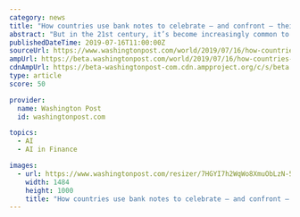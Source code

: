 ```yaml
---
category: news
title: "How countries use bank notes to celebrate — and confront — their own history"
abstract: "But in the 21st century, it’s become increasingly common to use bank-notes to celebrate a nation’s history ... now remembered as a founding father of computer science and artificial intelligence, on the nation’s new 50-pound bill."
publishedDateTime: 2019-07-16T11:00:00Z
sourceUrl: https://www.washingtonpost.com/world/2019/07/16/how-countries-use-bank-notes-celebrate-confront-their-own-history/
ampUrl: https://beta.washingtonpost.com/world/2019/07/16/how-countries-use-bank-notes-celebrate-confront-their-own-history/?outputType=amp
cdnAmpUrl: https://beta-washingtonpost-com.cdn.ampproject.org/c/s/beta.washingtonpost.com/world/2019/07/16/how-countries-use-bank-notes-celebrate-confront-their-own-history/?outputType=amp
type: article
score: 50

provider:
  name: Washington Post
  id: washingtonpost.com

topics:
  - AI
  - AI in Finance

images:
  - url: https://www.washingtonpost.com/resizer/7HGYI7h2WqWo8XmuObLzN-5ZFaw=/1484x0/arc-anglerfish-washpost-prod-washpost.s3.amazonaws.com/public/PJOMG7FG64I6TBZTJDEHENPTSY.jpg
    width: 1484
    height: 1000
    title: "How countries use bank notes to celebrate — and confront — their own history"
---
```


